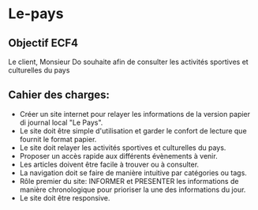 # Le-pays

## Objectif ECF4

Le client, Monsieur Do souhaite afin de consulter les activités sportives et culturelles du pays

## Cahier des charges:

* Créer un site internet pour relayer les informations de la version papier di journal local "Le Pays".
* Le site doit être simple d'utilisation et garder le confort de lecture que fournit le format papier.
* Le site doit relayer les activités sportives et culturelles du pays.
* Proposer un accès rapide aux différents évènements à venir.
* Les articles doivent être facile à trouver ou à consulter.
* La navigation doit se faire de manière intuitive par catégories ou tags.
* Rôle premier du site: INFORMER et PRESENTER les informations de manière chronologique pour prioriser
la une des informations du jour.
* Le site doit être responsive.
